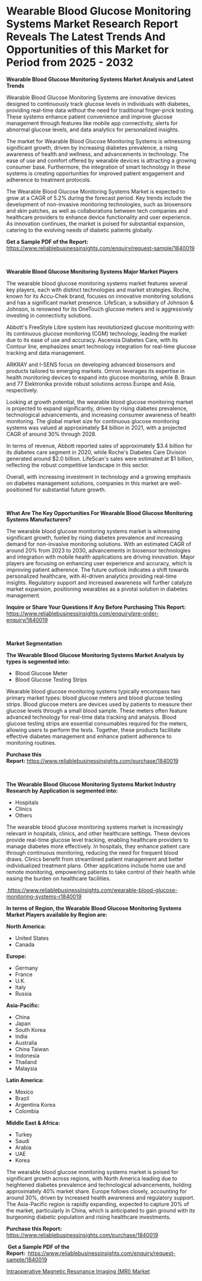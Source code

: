 <p><h1>Wearable Blood Glucose Monitoring Systems Market Research Report Reveals The Latest Trends And Opportunities of this Market for Period from 2025 - 2032</h1></p><p><strong>Wearable Blood Glucose Monitoring Systems Market Analysis and Latest Trends</strong></p>
<p><p>Wearable Blood Glucose Monitoring Systems are innovative devices designed to continuously track glucose levels in individuals with diabetes, providing real-time data without the need for traditional finger-prick testing. These systems enhance patient convenience and improve glucose management through features like mobile app connectivity, alerts for abnormal glucose levels, and data analytics for personalized insights.</p><p>The market for Wearable Blood Glucose Monitoring Systems is witnessing significant growth, driven by increasing diabetes prevalence, a rising awareness of health and wellness, and advancements in technology. The ease of use and comfort offered by wearable devices is attracting a growing consumer base. Furthermore, the integration of smart technology in these systems is creating opportunities for improved patient engagement and adherence to treatment protocols.</p><p>The Wearable Blood Glucose Monitoring Systems Market is expected to grow at a CAGR of 5.2% during the forecast period. Key trends include the development of non-invasive monitoring technologies, such as biosensors and skin patches, as well as collaborations between tech companies and healthcare providers to enhance device functionality and user experience. As innovation continues, the market is poised for substantial expansion, catering to the evolving needs of diabetic patients globally.</p></p>
<p><strong>Get a Sample PDF of the Report:&nbsp;</strong> <a href="https://www.reliablebusinessinsights.com/enquiry/request-sample/1840019?utm_campaign=3087&utm_medium=2&utm_source=Github&utm_content=ia&utm_term=05032025&utm_id=wearable-blood-glucose-monitoring-systems">https://www.reliablebusinessinsights.com/enquiry/request-sample/1840019</a></p>
<p>&nbsp;</p>
<p><strong>Wearable Blood Glucose Monitoring Systems Major Market Players</strong></p>
<p><p>The wearable blood glucose monitoring systems market features several key players, each with distinct technologies and market strategies. Roche, known for its Accu-Chek brand, focuses on innovative monitoring solutions and has a significant market presence. LifeScan, a subsidiary of Johnson & Johnson, is renowned for its OneTouch glucose meters and is aggressively investing in connectivity solutions.</p><p>Abbott's FreeStyle Libre system has revolutionized glucose monitoring with its continuous glucose monitoring (CGM) technology, leading the market due to its ease of use and accuracy. Ascensia Diabetes Care, with its Contour line, emphasizes smart technology integration for real-time glucose tracking and data management.</p><p>ARKRAY and I-SENS focus on developing advanced biosensors and products tailored to emerging markets. Omron leverages its expertise in health monitoring devices to expand into glucose monitoring, while B. Braun and 77 Elektronika provide robust solutions across Europe and Asia, respectively.</p><p>Looking at growth potential, the wearable blood glucose monitoring market is projected to expand significantly, driven by rising diabetes prevalence, technological advancements, and increasing consumer awareness of health monitoring. The global market size for continuous glucose monitoring systems was valued at approximately $4 billion in 2021, with a projected CAGR of around 30% through 2028.</p><p>In terms of revenue, Abbott reported sales of approximately $3.4 billion for its diabetes care segment in 2020, while Roche's Diabetes Care Division generated around $2.0 billion. LifeScan's sales were estimated at $1 billion, reflecting the robust competitive landscape in this sector.</p><p>Overall, with increasing investment in technology and a growing emphasis on diabetes management solutions, companies in this market are well-positioned for substantial future growth.</p></p>
<p>&nbsp;</p>
<p><strong>What Are The Key Opportunities For Wearable Blood Glucose Monitoring Systems Manufacturers?</strong></p>
<p><p>The wearable blood glucose monitoring systems market is witnessing significant growth, fueled by rising diabetes prevalence and increasing demand for non-invasive monitoring solutions. With an estimated CAGR of around 20% from 2023 to 2030, advancements in biosensor technologies and integration with mobile health applications are driving innovation. Major players are focusing on enhancing user experience and accuracy, which is improving patient adherence. The future outlook indicates a shift towards personalized healthcare, with AI-driven analytics providing real-time insights. Regulatory support and increased awareness will further catalyze market expansion, positioning wearables as a pivotal solution in diabetes management.</p></p>
<p><strong>Inquire or Share Your Questions If Any Before Purchasing This Report:</strong> <a href="https://www.reliablebusinessinsights.com/enquiry/pre-order-enquiry/1840019?utm_campaign=3087&utm_medium=2&utm_source=Github&utm_content=ia&utm_term=05032025&utm_id=wearable-blood-glucose-monitoring-systems">https://www.reliablebusinessinsights.com/enquiry/pre-order-enquiry/1840019</a></p>
<p>&nbsp;</p>
<p><strong>Market Segmentation</strong></p>
<p><strong>The Wearable Blood Glucose Monitoring Systems Market Analysis by types is segmented into:</strong></p>
<p><ul><li>Blood Glucose Meter</li><li>Blood Glucose Testing Strips</li></ul></p>
<p><p>Wearable blood glucose monitoring systems typically encompass two primary market types: blood glucose meters and blood glucose testing strips. Blood glucose meters are devices used by patients to measure their glucose levels through a small blood sample. These meters often feature advanced technology for real-time data tracking and analysis. Blood glucose testing strips are essential consumables required for the meters, allowing users to perform the tests. Together, these products facilitate effective diabetes management and enhance patient adherence to monitoring routines.</p></p>
<p><strong>Purchase this Report:&nbsp;</strong><a href="https://www.reliablebusinessinsights.com/purchase/1840019?utm_campaign=3087&utm_medium=2&utm_source=Github&utm_content=ia&utm_term=05032025&utm_id=wearable-blood-glucose-monitoring-systems">https://www.reliablebusinessinsights.com/purchase/1840019</a></p>
<p>&nbsp;</p>
<p><strong>The Wearable Blood Glucose Monitoring Systems Market Industry Research by Application is segmented into:</strong></p>
<p><ul><li>Hospitals</li><li>Clinics</li><li>Others</li></ul></p>
<p><p>The wearable blood glucose monitoring systems market is increasingly relevant in hospitals, clinics, and other healthcare settings. These devices provide real-time glucose level tracking, enabling healthcare providers to manage diabetes more effectively. In hospitals, they enhance patient care through continuous monitoring, reducing the need for frequent blood draws. Clinics benefit from streamlined patient management and better individualized treatment plans. Other applications include home use and remote monitoring, empowering patients to take control of their health while easing the burden on healthcare facilities.</p></p>
<p><a href="https://www.reliablebusinessinsights.com/wearable-blood-glucose-monitoring-systems-r1840019?utm_campaign=3087&utm_medium=2&utm_source=Github&utm_content=ia&utm_term=05032025&utm_id=wearable-blood-glucose-monitoring-systems">&nbsp;https://www.reliablebusinessinsights.com/wearable-blood-glucose-monitoring-systems-r1840019</a></p>
<p><strong>In terms of Region, the Wearable Blood Glucose Monitoring Systems Market Players available by Region are:</strong></p>
<p>
    <p> <strong> North America: </strong>
        <ul>
            <li>United States</li>
            <li>Canada</li>
        </ul>
        </p> 
    <p> <strong> Europe: </strong>
        <ul>
            <li>Germany</li>
            <li>France</li>
            <li>U.K.</li>
            <li>Italy</li>
            <li>Russia</li>
        </ul>
        </p> 
    <p> <strong> Asia-Pacific: </strong>
        <ul>
            <li>China</li>
            <li>Japan</li>
            <li>South Korea</li>
            <li>India</li>
            <li>Australia</li>
            <li>China Taiwan</li>
            <li>Indonesia</li>
            <li>Thailand</li>
            <li>Malaysia</li>
        </ul>
        </p> 
    <p> <strong> Latin America: </strong>
        <ul>
            <li>Mexico</li>
            <li>Brazil</li>
            <li>Argentina Korea</li>
            <li>Colombia</li>
        </ul>
        </p> 
    <p> <strong> Middle East & Africa: </strong>
        <ul>
            <li>Turkey</li>
            <li>Saudi</li>
            <li>Arabia</li>
            <li>UAE</li>
            <li>Korea</li>
        </ul>
    </p>
    </p>
<p><p>The wearable blood glucose monitoring systems market is poised for significant growth across regions, with North America leading due to heightened diabetes prevalence and technological advancements, holding approximately 40% market share. Europe follows closely, accounting for around 30%, driven by increased health awareness and regulatory support. The Asia-Pacific region is rapidly expanding, expected to capture 20% of the market, particularly in China, which is anticipated to gain ground with its burgeoning diabetic population and rising healthcare investments.</p></p>
<p><strong>Purchase this Report: </strong><a href="https://www.reliablebusinessinsights.com/purchase/1840019?utm_campaign=3087&utm_medium=2&utm_source=Github&utm_content=ia&utm_term=05032025&utm_id=wearable-blood-glucose-monitoring-systems">https://www.reliablebusinessinsights.com/purchase/1840019</a></p>
<p>&nbsp;<strong>Get a Sample PDF of the Report:&nbsp;&nbsp;</strong><a href="https://www.reliablebusinessinsights.com/enquiry/request-sample/1840019?utm_campaign=3087&utm_medium=2&utm_source=Github&utm_content=ia&utm_term=05032025&utm_id=wearable-blood-glucose-monitoring-systems">https://www.reliablebusinessinsights.com/enquiry/request-sample/1840019</a></p>
<p><strong></strong></p>
<p><p><a href="https://github.com/doljanzwald/Market-Research-Report-List-1/blob/main/intraoperative-magnetic-resonance-imaging-mri-market.md?utm_campaign=3087&utm_medium=2&utm_source=Github&utm_content=ia&utm_term=05032025&utm_id=wearable-blood-glucose-monitoring-systems">Intraoperative Magnetic Resonance Imaging (MRI) Market</a></p></p>